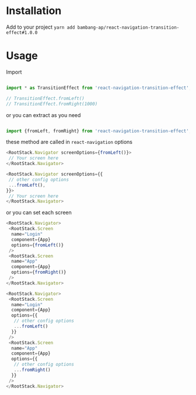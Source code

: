 # Installation

Add to your project `yarn add bambang-ap/react-navigation-transition-effect#1.0.0`

# Usage

Import

```javascript

import * as TransitionEffect from 'react-navigation-transition-effect';

// TransitionEffect.fromLeft()
// TransitionEffect.fromRight(1000)
```

or you can extract as you need

```javascript

import {fromLeft, fromRight} from 'react-navigation-transition-effect';
```

these method are called in `react-navigation` options

```javascript
<RootStack.Navigator screenOptions={fromLeft()}>
 // Your screen here
</RootStack.Navigator>

<RootStack.Navigator screenOptions={{
 // other config options
 ...fromLeft(),
}}>
 // Your screen here
</RootStack.Navigator>
```

or you can set each screen

```javascript
<RootStack.Navigator>
 <RootStack.Screen
  name="Login"
  component={App}
  options={fromLeft()}
 />
 <RootStack.Screen
  name="App"
  component={App}
  options={fromRight()}
 />
</RootStack.Navigator>

<RootStack.Navigator>
 <RootStack.Screen
  name="Login"
  component={App}
  options={{
   // other config options
   ...fromLeft()
  }}
 />
 <RootStack.Screen
  name="App"
  component={App}
  options={{
   // other config options
   ...fromRight()
  }}
 />
</RootStack.Navigator>
```
